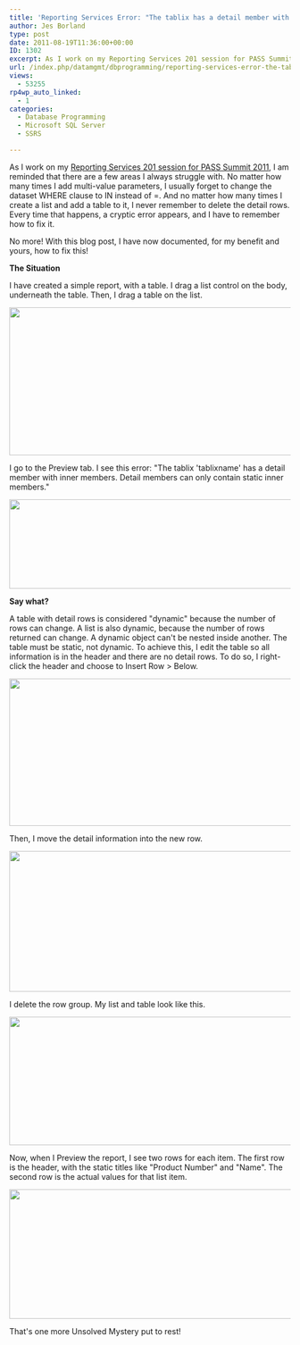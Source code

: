 ```yaml
---
title: 'Reporting Services Error: "The tablix has a detail member with inner members" (And How To Fix It)'
author: Jes Borland
type: post
date: 2011-08-19T11:36:00+00:00
ID: 1302
excerpt: As I work on my Reporting Services 201 session for PASS Summit 2011, I am reminded that there are a few areas I always struggle with. This is how I solve one of them.
url: /index.php/datamgmt/dbprogramming/reporting-services-error-the-tablix/
views:
  - 53255
rp4wp_auto_linked:
  - 1
categories:
  - Database Programming
  - Microsoft SQL Server
  - SSRS

---
```

As I work on my [Reporting Services 201 session for PASS Summit 2011][1], I am reminded that there are a few areas I always struggle with. No matter how many times I add multi-value parameters, I usually forget to change the dataset WHERE clause to IN instead of =. And no matter how many times I create a list and add a table to it, I never remember to delete the detail rows. Every time that happens, a cryptic error appears, and I have to remember how to fix it. 

No more! With this blog post, I have now documented, for my benefit and yours, how to fix this! 

**The Situation** 

I have created a simple report, with a table. I drag a list control on the body, underneath the table. Then, I drag a table on the list. 

<div class="image_block">
  <a href="/wp-content/uploads/users/grrlgeek/SSRS List Design.JPG?mtime=1313722870"><img alt="" src="/wp-content/uploads/users/grrlgeek/SSRS List Design.JPG?mtime=1313722870" width="776" height="265" /></a>
</div>

I go to the Preview tab. I see this error: "The tablix 'tablixname' has a detail member with inner members. Detail members can only contain static inner members." 

<div class="image_block">
  <a href="/wp-content/uploads/users/grrlgeek/SSRS List Preview Error.JPG?mtime=1313722871"><img alt="" src="/wp-content/uploads/users/grrlgeek/SSRS List Preview Error.JPG?mtime=1313722871" width="820" height="160" /></a>
</div>

**Say what?** 

A table with detail rows is considered "dynamic" because the number of rows can change. A list is also dynamic, because the number of rows returned can change. A dynamic object can't be nested inside another. The table must be static, not dynamic. To achieve this, I edit the table so all information is in the header and there are no detail rows. To do so, I right-click the header and choose to Insert Row > Below. 

<div class="image_block">
  <a href="/wp-content/uploads/users/grrlgeek/SSRS List Editing Table 1.jpg?mtime=1313722871"><img alt="" src="/wp-content/uploads/users/grrlgeek/SSRS List Editing Table 1.jpg?mtime=1313722871" width="807" height="264" /></a>
</div>

Then, I move the detail information into the new row. 

<div class="image_block">
  <a href="/wp-content/uploads/users/grrlgeek/SSRS List Editing Table 2.jpg?mtime=1313722871"><img alt="" src="/wp-content/uploads/users/grrlgeek/SSRS List Editing Table 2.jpg?mtime=1313722871" width="794" height="252" /></a>
</div>

I delete the row group. My list and table look like this. 

<div class="image_block">
  <a href="/wp-content/uploads/users/grrlgeek/SSRS List Design After.JPG?mtime=1313722869"><img alt="" src="/wp-content/uploads/users/grrlgeek/SSRS List Design After.JPG?mtime=1313722869" width="783" height="230" /></a>
</div>

Now, when I Preview the report, I see two rows for each item. The first row is the header, with the static titles like "Product Number" and "Name". The second row is the actual values for that list item. 

<div class="image_block">
  <a href="/wp-content/uploads/users/grrlgeek/SSRS List Preview Fixed.JPG?mtime=1313722873"><img alt="" src="/wp-content/uploads/users/grrlgeek/SSRS List Preview Fixed.JPG?mtime=1313722873" width="743" height="232" /></a>
</div>

That's one more Unsolved Mystery put to rest!

 [1]: http://www.sqlpass.org/summit/2011/Speakers/CallForSpeakers/SessionDetail.aspx?sid=1004